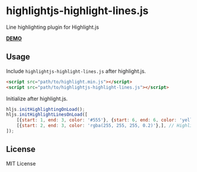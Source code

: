 # highlightjs-highlight-lines.js
Line highlighting plugin for Highlight.js

**[DEMO](https://trsasasusu.github.io/highlightjs-highlight-lines.js/)**

## Usage
Include `highlightjs-highlight-lines.js` after highlight.js.

```html
<script src="path/to/highlight.min.js"></script>
<script src="path/to/highlightjs-highlight-lines.js"></script>
```

Initialize after highlight.js.

```js
hljs.initHighlightingOnLoad();
hljs.initHighlightLinesOnLoad([
    [{start: 1, end: 3, color: '#555'}, {start: 6, end: 6, color: 'yellow'},], // Highlight some lines in the first code block.
    [{start: 2, end: 3, color: 'rgba(255, 255, 255, 0.2)'},], // Highlight some lines in the second code block.
]);
```

## License
MIT License
